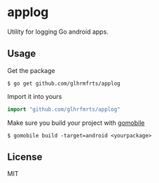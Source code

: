 # applog
Utility for logging Go android apps.

## Usage
Get the package
```
$ go get github.com/glhrmfrts/applog
```

Import it into yours
```go
import "github.com/glhrfmrts/applog"
```

Make sure you build your project with [gomobile](https://github.com/golang/mobile)
```
$ gomobile build -target=android <yourpackage>
```

## License
MIT
